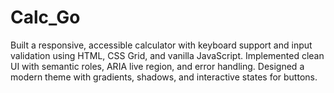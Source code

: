 # Calc_Go
Built a responsive, accessible calculator with keyboard support and input validation using HTML, CSS Grid, and vanilla JavaScript. Implemented clean UI with semantic roles, ARIA live region, and error handling. Designed a modern theme with gradients, shadows, and interactive states for buttons.
